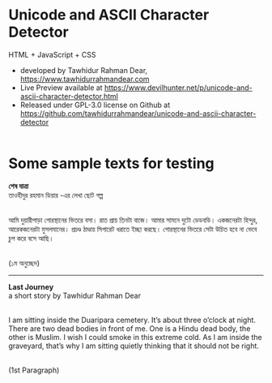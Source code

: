 # Unicode and ASCII Character Detector <br>
HTML + JavaScript + CSS <br>
* developed by Tawhidur Rahman Dear, https://www.tawhidurrahmandear.com <br>
* Live Preview available at https://www.devilhunter.net/p/unicode-and-ascii-character-detector.html <br>
* Released under GPL-3.0 license on Github at https://github.com/tawhidurrahmandear/unicode-and-ascii-character-detector <br> <br>


# Some sample texts for testing <br>

**শেষ যাত্রা**  <br>
তাওহীদুর রহমান ডিয়ার -এর লেখা ছোট গল্প  <br> <br>

আমি দুয়ারীপাড়া গোরস্থানের ভিতরে বসা। রাত প্রায় তিনটা বাজে। আমার সামনে দুটো ডেডবডি। একজনেরটা হিন্দুর, আরেকজনেরটা মুসলমানের। প্রচণ্ড ঠাণ্ডায় সিগারেট ধরাতে ইচ্ছা করছে। গোরস্থানের ভিতরে সেটা উচিত হবে না ভেবে চুপ করে বসে আছি।  <br> <br> 

(১ম অনুচ্ছেদ)  <br>

<hr>

**Last Journey**  <br>
a short story by Tawhidur Rahman Dear  <br> <br>

I am sitting inside the Duaripara cemetery. It’s about three o’clock at night. There are two dead bodies in front of me. One is a Hindu dead body, the other is Muslim. I wish I could smoke in this extreme cold. As I am inside the graveyard, that’s why I am sitting quietly thinking that it should not be right.  <br> <br>

(1st Paragraph)
